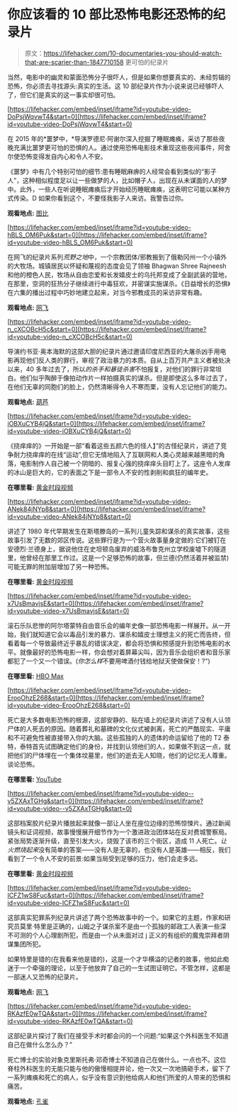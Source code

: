 # 你应该看的 10 部比恐怖电影还恐怖的纪录片

> 原文：<https://lifehacker.com/10-documentaries-you-should-watch-that-are-scarier-than-1847710158> 更可怕的纪录片

当然，电影中的幽灵和蒙面恐怖分子很吓人，但是如果你想要真实的、未经剪辑的恐怖，你必须去寻找源头:真实的生活。这 10 部纪录片作为小说来说已经够吓人了，但它们是真实的这一事实却很可怕。

 [https://lifehacker.com/embed/inset/iframe?id=youtube-video-DoPsjWqvwT4&start=0](https://lifehacker.com/embed/inset/iframe?id=youtube-video-DoPsjWqvwT4&start=0) 

在 2015 年的*噩梦中，*导演罗德尼·阿谢尔深入挖掘了睡眠瘫痪，采访了那些夜晚充满比噩梦更可怕的恐惧的人。通过使用恐怖电影技术重现这些夜间事件，阿舍尔使恐怖变得发自内心和令人不安。

《噩梦》中有几个特别可怕的细节:患有睡眠麻痹的人经常会看到类似的“影子人”，这种相似程度足以让一些做梦的人，比如帽子人，出现在从未谋面的人的梦中。此外，一些人在听说睡眠瘫痪后才开始经历睡眠瘫痪，这表明它可能以某种方式传染。D 如果你看到这个，不要怪我影子人来访。我警告过你。

**观看地点:** [图比](https://tubitv.com/movies/562196?utm_source=justwatch-feed&tracking=justwatch-feed)

 [https://lifehacker.com/embed/inset/iframe?id=youtube-video-hBLS_OM6Puk&start=0](https://lifehacker.com/embed/inset/iframe?id=youtube-video-hBLS_OM6Puk&start=0) 

在网飞的纪录片系列*荒野之地*中，一个宗教团体/邪教搬到了俄勒冈州一个小镇外的大牧场。城镇居民以怀疑和蔑视的态度会见了领袖 Bhagwan Shree Rajneesh 和他的橙色人民，牧场从自由恋爱和长发嬉皮士的乌托邦变成了全副武装的营地，在那里，空洞的狂热分子继续进行中毒狂欢，并密谋实施谋杀。《日益增长的恐惧》在六集的播出过程中巧妙地建立起来，对当今邪教成员的采访非常有趣。

**观看地点:** [网飞](https://www.netflix.com/title/80145240)

 [https://lifehacker.com/embed/inset/iframe?id=youtube-video-n_cXCOBcH5c&start=0](https://lifehacker.com/embed/inset/iframe?id=youtube-video-n_cXCOBcH5c&start=0) 

导演约书亚·奥本海默的这部大胆的纪录片通过邀请印度尼西亚的大屠杀凶手用电影再现他们反人类的罪行，审视了政治暴力的本质。自从上百万共产主义者被处决以来，40 多年过去了，所以*的杀手和暴徒杀害*不怕报复，对他们的罪行非常坦白。他们似乎陶醉于像拍动作片一样拍摄真实的谋杀。但是即使这么多年过去了，在他们无辜的同胞们的脸上，仍然清晰得令人不寒而栗，没有人忘记他们的能力。

**观看地点:** [葫芦](https://www.hulu.com/movie/the-act-of-killing-f996e8a6-f68c-4ba0-b7dd-36c30d5dcf8f)

 [https://lifehacker.com/embed/inset/iframe?id=youtube-video-iOBXuCYB4jQ&start=0](https://lifehacker.com/embed/inset/iframe?id=youtube-video-iOBXuCYB4jQ&start=0) 

《挠痒痒的》一开始是一部“看着这些五颜六色的怪人】”的古怪纪录片，讲述了竞争耐力挠痒痒的在线“运动”,但它无情地陷入了互联网和人类心灵越来越黑暗的角落，电影制作人自己被一个阴暗的、报复心强的挠痒痒头目盯上了。这座令人发痒的冰山是巨大的，它的表面之下是一部令人不安的性剥削和疯狂的编年史。

**在哪里看:** [黄金时段视频](https://www.amazon.com/Tickled-David-Farrier/dp/B01JTOBDB2?asc_campaign=InlineText&asc_refurl=https://lifehacker.com/10-documentaries-you-should-watch-that-are-scarier-than-1847710158&asc_source=&tag=kinjalifehackerlink-20#:~:text=Watch%20Tickled%20%7C%20Prime%20Video)

 [https://lifehacker.com/embed/inset/iframe?id=youtube-video-ANek84jNYp8&start=0](https://lifehacker.com/embed/inset/iframe?id=youtube-video-ANek84jNYp8&start=0) 

讲述了 1980 年代早期发生在斯塔滕岛的一系列儿童失踪和谋杀的真实故事，这些故事引发了无数的郊区传说。这些罪行是为一个营火故事量身定做的:它们被钉在安德烈·兰德身上，据说他住在史坦顿岛废弃的威洛布鲁克州立学校废墟下的隧道里，他曾经在那里工作过。这是一个足够恐怖的故事，但兰德(仍然活着并被监禁)可能无罪的附加层增加了另一种恐怖。

**在哪里看:** [黄金时段视频](https://www.amazon.com/Cropsey-Barbara-Brancaccio-Joshua-Zeman/dp/B004FTMNN4?asc_campaign=InlineText&asc_refurl=https://lifehacker.com/10-documentaries-you-should-watch-that-are-scarier-than-1847710158&asc_source=&tag=kinjalifehackerlink-20#:~:text=Watch%20Cropsey%20%7C%20Prime%20Video)

 [https://lifehacker.com/embed/inset/iframe?id=youtube-video-x7UsBmavjsE&start=0](https://lifehacker.com/embed/inset/iframe?id=youtube-video-x7UsBmavjsE&start=0) 

滚石乐队悲惨的阿尔塔蒙特自由音乐会的编年史像一部恐怖电影一样展开。从一开始，我们就知道它会以毒品引发的暴力、谋杀和嬉皮士理想主义的死亡而告终，但看着每一个导致最终近乎暴乱的错误决定，都会将恐惧和预感提升到恐怖电影的水平。就像最好的恐怖电影一样，你会想对着屏幕尖叫，因为音乐会组织者和音乐家都犯了一个又一个错误。(*你怎么样*不要用啤酒付钱给地狱天使做保安！?")

**在哪里看:** [HBO Max](https://www.hbomax.com/feature/urn:hbo:feature:GXk3jxQzVyZ4_wwEAAAdn)

 [https://lifehacker.com/embed/inset/iframe?id=youtube-video-ErooOhzE268&start=0](https://lifehacker.com/embed/inset/iframe?id=youtube-video-ErooOhzE268&start=0) 

死亡是大多数电影恐怖的根源，这部安静的、贴在墙上的纪录片讲述了没有人认领尸体的人死去的原因。随着葬礼和墓碑的文化仪式被剥离，死亡的严酷现实、平庸和不可避免性被直接带入你的大脑。这些孤独的人的遗体的命运留给了他的 T2 泰特，泰特首先试图确定他们的身份，并找到认领他们的人，如果做不到这一点，就把他们的尸体埋在一个集体坟墓里，他们的逝去无人知晓，他们的记忆无人尊重。谈论恐怖。

**在哪里看:** [YouTube](https://www.youtube.com/watch?v=ErooOhzE268)

 [https://lifehacker.com/embed/inset/iframe?id=youtube-video--v5ZXAxTGHg&start=0](https://lifehacker.com/embed/inset/iframe?id=youtube-video--v5ZXAxTGHg&start=0) 

这部档案胶片纪录片播放起来就像一部让人坐在座位边缘的恐怖惊悚片。通过新闻镜头和证词视频，故事慢慢展开细节作为一个激进政治团体站在反对费城警察局。紧张局势逐渐升级，直至引发大火，烧毁了该市的三个街区，造成 11 人死亡。*让火燃烧起来*没有简单的答案——没有人是无辜的，也没有人是英雄——相反，我们看到了一个令人不安的前景:如果当局受到足够的压力，他们会走多远。

**在哪里看:** [黄金时段视频](https://www.amazon.com/Let-Fire-Burn-Michael-Ward/dp/B00HXT5YH0?asc_campaign=InlineText&asc_refurl=https://lifehacker.com/10-documentaries-you-should-watch-that-are-scarier-than-1847710158&asc_source=&tag=kinjalifehackerlink-20)

 [https://lifehacker.com/embed/inset/iframe?id=youtube-video-ICFZ1wS8Fuc&start=0](https://lifehacker.com/embed/inset/iframe?id=youtube-video-ICFZ1wS8Fuc&start=0) 

这部真实犯罪系列纪录片讲述了两个恐怖故事中的一个。如果它的主题，作家和研究员莫里·特里是正确的，山姆之子谋杀案不是由一个孤独的邮政工人表演一些深不可测的个人心理剧所犯，而是由一个从未面对过 j 正义的有组织的魔鬼崇拜者阴谋集团所犯。

如果特里是错的(在我看来他是错的)，这是一个才华横溢的记者的故事，他如此痴迷于一个牵强的理论，以至于他放弃了自己的一生试图证明它。不管怎样，这都是一部迷人又恐怖的纪录片。

**观看地点:** [网飞](https://www.netflix.com/title/81059887)

 [https://lifehacker.com/embed/inset/iframe?id=youtube-video-RKAzfE0wTQA&start=0](https://lifehacker.com/embed/inset/iframe?id=youtube-video-RKAzfE0wTQA&start=0) 

这部纪录片探讨了我们在接受手术时都会问的一个问题:“如果这个外科医生不知道自己在做什么怎么办？”

死亡博士的实验对象克里斯托弗·邓奇博士不知道自己在做什么。一点也不。这位脊柱外科医生的无能只能与他的傲慢相提并论，他一次又一次地搞砸手术，留下了一系列瘫痪和死亡的病人，似乎没有意识到他给病人和他们所爱的人带来的恐惧和痛苦。

**观看地点:** [孔雀](https://www.peacocktv.com/watch-online/tv/dr.-death-the-undoctored-story/6823724819514225112)